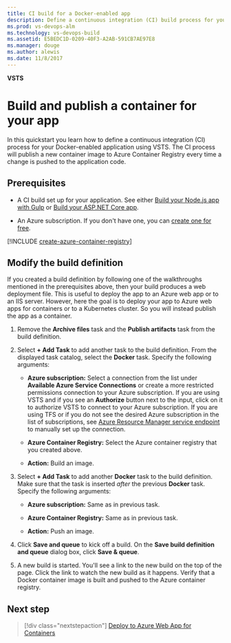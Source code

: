 ```yaml
---
title: CI build for a Docker-enabled app
description: Define a continuous integration (CI) build process for your Docker-enabled app in VSTS or Microsoft Team Foundation Server (TFS)
ms.prod: vs-devops-alm
ms.technology: vs-devops-build
ms.assetid: E5BEDC1D-0209-40F3-A2AB-591CB7AE97E8
ms.manager: douge
ms.author: alewis
ms.date: 11/8/2017
---
```


**VSTS**

# Build and publish a container for your app

In this quickstart you learn how to define a continuous integration (CI) process for your Docker-enabled application using VSTS. The CI process will publish a new container image to Azure Container Registry every time a change is pushed to the application code.

## Prerequisites

* A CI build set up for your application. See either [Build your Node.js app with Gulp](../nodejs/build-gulp.md) or [Build your ASP.NET Core app](../aspnet/build-aspnet-core.md).

* An Azure subscription. If you don't have one, you can [create one for free](https://azure.microsoft.com/free/?WT.mc_id=A261C142F).

[!INCLUDE [create-azure-container-registry](../_shared/create-azure-container-registry.md)]

## Modify the build definition

If you created a build definition by following one of the walkthroughs mentioned in the prerequisites above, then your build produces a web deployment file. This is useful to deploy the app to an Azure web app or to an IIS server. However, here the goal is to deploy your app to Azure web apps for containers or to a Kubernetes cluster. So you will instead publish the app as a container.

<!--
The steps for doing this depend on whether your CI process is defined through a YAML file or through the web editor in VSTS.

# [Editor](#tab/editor)
-->

1. Remove the **Archive files** task and the **Publish artifacts** task from the build definition.

1. Select **+ Add Task** to add another task to the build definition. From the displayed task catalog, select the **Docker** task. Specify the following arguments:

   * **Azure subscription:** Select a connection from the list under **Available Azure Service Connections** or create a more restricted permissions connection to your Azure subscription. If you are using VSTS and if you see an **Authorize** button next to the input, click on it to authorize VSTS to connect to your Azure subscription. If you are using TFS or if you do not see
     the desired Azure subscription in the list of subscriptions, see [Azure Resource Manager service endpoint](../../concepts/library/service-endpoints.md#sep-azure-rm) to manually set up the connection.

   * **Azure Container Registry:** Select the Azure container registry that you created above.

   * **Action:** Build an image.

1. Select **+ Add Task** to add another **Docker** task to the build definition.
   Make sure that the task is inserted _after_ the previous **Docker** task. Specify the following arguments:

   * **Azure subscription:** Same as in previous task.

   * **Azure Container Registry:** Same as in previous task.

   * **Action:** Push an image.

1. Click **Save and queue** to kick off a build. On the **Save build definition and queue** dialog box, click **Save & queue**.

1. A new build is started. You'll see a link to the new build on the top of the page. Click the link to watch the new build as it happens. Verify that a Docker container image is built and pushed to the Azure container registry.

<!--
# [Container](#tab/yaml)

This is not yet supported in YAML.
---
-->

## Next step

> [!div class="nextstepaction"]
> [Deploy to Azure Web App for Containers](../cd/deploy-docker-webapp.md)